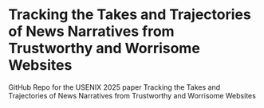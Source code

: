 # Tracking the Takes and Trajectories of News Narratives from Trustworthy and Worrisome Websites
GitHub Repo for the USENIX 2025 paper Tracking the Takes and Trajectories of News Narratives from Trustworthy and Worrisome Websites
